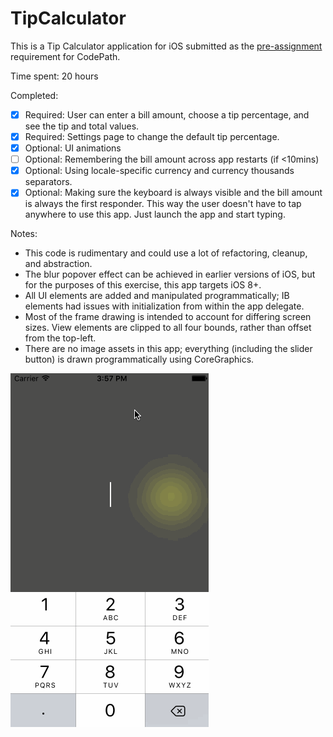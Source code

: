 # TipCalculator

This is a Tip Calculator application for iOS submitted as the [pre-assignment](https://gist.github.com/timothy1ee/7747214) requirement for CodePath.

Time spent: 20 hours

Completed:

* [x] Required: User can enter a bill amount, choose a tip percentage, and see the tip and total values.
* [x] Required: Settings page to change the default tip percentage.
* [x] Optional: UI animations
* [ ] Optional: Remembering the bill amount across app restarts (if <10mins)
* [x] Optional: Using locale-specific currency and currency thousands separators.
* [x] Optional: Making sure the keyboard is always visible and the bill amount is always the first responder. This way the user doesn't have to tap anywhere to use this app. Just launch the app and start typing.

Notes:

* This code is rudimentary and could use a lot of refactoring, cleanup, and abstraction.
* The blur popover effect can be achieved in earlier versions of iOS, but for the purposes of this exercise, this app targets iOS 8+.
* All UI elements are added and manipulated programmatically; IB elements had issues with initialization from within the app delegate.
* Most of the frame drawing is intended to account for differing screen sizes. View elements are clipped to all four bounds, rather than offset from the top-left.
* There are no image assets in this app; everything (including the slider button) is drawn programmatically using CoreGraphics.

![Video Walkthrough](https://github.com/zeantsoi/RYG/blob/master/ryg_1.gif)
